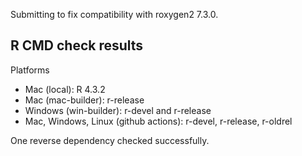 
Submitting to fix compatibility with roxygen2 7.3.0.


## R CMD check results

Platforms

* Mac (local): R 4.3.2
* Mac (mac-builder): r-release
* Windows (win-builder): r-devel and r-release
* Mac, Windows, Linux (github actions): r-devel, r-release, r-oldrel


One reverse dependency checked successfully.

